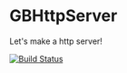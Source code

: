 # GBHttpServer
Let's make a http server!

[![Build Status](https://travis-ci.com/ljhoo7/GBHttpServerFramework.svg?branch=main)](https://travis-ci.com/ljhoo7/GBHttpServerFramework)